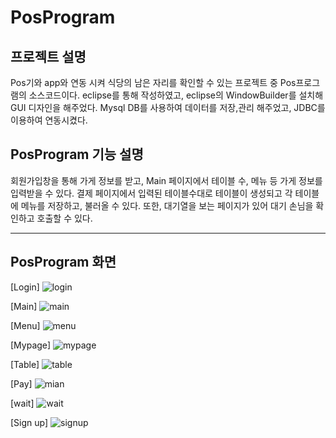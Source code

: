 # PosProgram

## 프로젝트 설명
Pos기와 app와 연동 시켜 식당의 남은 자리를 확인할 수 있는 프로젝트 중 Pos프로그램의 소스코드이다.
eclipse를 통해 작성하였고, eclipse의 WindowBuilder를 설치해 GUI 디자인을 해주었다.
Mysql DB를 사용하여 데이터를 저장,관리 해주었고, JDBC를 이용하여 연동시켰다.


## PosProgram 기능 설명
회원가입창을 통해 가게 정보를 받고, Main 페이지에서 테이블 수, 메뉴 등 가게 정보를 입력받을 수 있다.
결제 페이지에서 입력된 테이블수대로 테이블이 생성되고 각 테이블에 메뉴를 저장하고, 불러올 수 있다.
또한, 대기열을 보는 페이지가 있어 대기 손님을 확인하고 호출할 수 있다.

---
## PosProgram 화면
[Login]
![login](https://user-images.githubusercontent.com/59429551/105848686-b6629280-6022-11eb-8c79-86c05515f573.png)

[Main]
![main](https://user-images.githubusercontent.com/59429551/105848764-cf6b4380-6022-11eb-9da5-f9fb7582461c.png)

[Menu]
![menu](https://user-images.githubusercontent.com/59429551/105848801-ddb95f80-6022-11eb-80e3-9c8fea163207.png)

[Mypage]
![mypage](https://user-images.githubusercontent.com/59429551/105848873-f0cc2f80-6022-11eb-82c4-2b87cb7fbc91.png)

[Table]
![table](https://user-images.githubusercontent.com/59429551/105848917-ff1a4b80-6022-11eb-848f-84b8eb900a27.png)

[Pay]
![mian](https://user-images.githubusercontent.com/59429551/105848964-10fbee80-6023-11eb-86be-da73b9163d86.png)

[wait]
![wait](https://user-images.githubusercontent.com/59429551/105848997-1fe2a100-6023-11eb-8417-faea58382804.png)

[Sign up]
![signup](https://user-images.githubusercontent.com/59429551/105849027-2bce6300-6023-11eb-9287-cfed1936832a.png)
